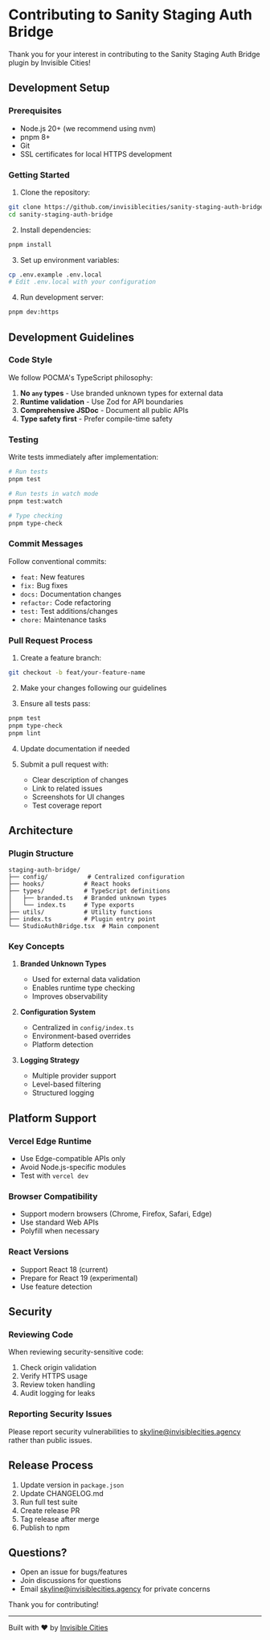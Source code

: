 # Contributing to Sanity Staging Auth Bridge

Thank you for your interest in contributing to the Sanity Staging Auth Bridge plugin by Invisible Cities!

## Development Setup

### Prerequisites

- Node.js 20+ (we recommend using nvm)
- pnpm 8+
- Git
- SSL certificates for local HTTPS development

### Getting Started

1. Clone the repository:
```bash
git clone https://github.com/invisiblecities/sanity-staging-auth-bridge.git
cd sanity-staging-auth-bridge
```

2. Install dependencies:
```bash
pnpm install
```

3. Set up environment variables:
```bash
cp .env.example .env.local
# Edit .env.local with your configuration
```

4. Run development server:
```bash
pnpm dev:https
```

## Development Guidelines

### Code Style

We follow POCMA's TypeScript philosophy:

1. **No `any` types** - Use branded unknown types for external data
2. **Runtime validation** - Use Zod for API boundaries
3. **Comprehensive JSDoc** - Document all public APIs
4. **Type safety first** - Prefer compile-time safety

### Testing

Write tests immediately after implementation:

```bash
# Run tests
pnpm test

# Run tests in watch mode
pnpm test:watch

# Type checking
pnpm type-check
```

### Commit Messages

Follow conventional commits:

- `feat:` New features
- `fix:` Bug fixes
- `docs:` Documentation changes
- `refactor:` Code refactoring
- `test:` Test additions/changes
- `chore:` Maintenance tasks

### Pull Request Process

1. Create a feature branch:
```bash
git checkout -b feat/your-feature-name
```

2. Make your changes following our guidelines

3. Ensure all tests pass:
```bash
pnpm test
pnpm type-check
pnpm lint
```

4. Update documentation if needed

5. Submit a pull request with:
   - Clear description of changes
   - Link to related issues
   - Screenshots for UI changes
   - Test coverage report

## Architecture

### Plugin Structure

```
staging-auth-bridge/
├── config/           # Centralized configuration
├── hooks/           # React hooks
├── types/           # TypeScript definitions
│   ├── branded.ts   # Branded unknown types
│   └── index.ts     # Type exports
├── utils/           # Utility functions
├── index.ts         # Plugin entry point
└── StudioAuthBridge.tsx  # Main component
```

### Key Concepts

1. **Branded Unknown Types**
   - Used for external data validation
   - Enables runtime type checking
   - Improves observability

2. **Configuration System**
   - Centralized in `config/index.ts`
   - Environment-based overrides
   - Platform detection

3. **Logging Strategy**
   - Multiple provider support
   - Level-based filtering
   - Structured logging

## Platform Support

### Vercel Edge Runtime

- Use Edge-compatible APIs only
- Avoid Node.js-specific modules
- Test with `vercel dev`

### Browser Compatibility

- Support modern browsers (Chrome, Firefox, Safari, Edge)
- Use standard Web APIs
- Polyfill when necessary

### React Versions

- Support React 18 (current)
- Prepare for React 19 (experimental)
- Use feature detection

## Security

### Reviewing Code

When reviewing security-sensitive code:

1. Check origin validation
2. Verify HTTPS usage
3. Review token handling
4. Audit logging for leaks

### Reporting Security Issues

Please report security vulnerabilities to skyline@invisiblecities.agency rather than public issues.

## Release Process

1. Update version in `package.json`
2. Update CHANGELOG.md
3. Run full test suite
4. Create release PR
5. Tag release after merge
6. Publish to npm

## Questions?

- Open an issue for bugs/features
- Join discussions for questions
- Email skyline@invisiblecities.agency for private concerns

Thank you for contributing!

---

Built with ❤️ by [Invisible Cities](https://invisiblecities.com)